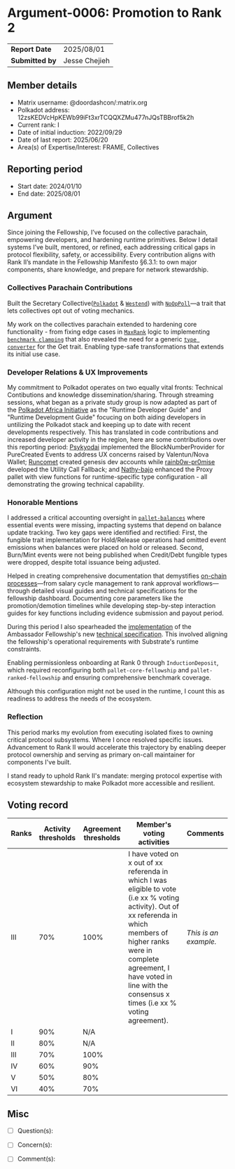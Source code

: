 # Argument-0006: Promotion to Rank 2

|                 |                                                                                             |
| --------------- | ------------------------------------------------------------------------------------------- |
| **Report Date** | 2025/08/01                                                             |
| **Submitted by**| Jesse Chejieh                                                                        |


## Member details

- Matrix username: @doordashcon/:matrix.org
- Polkadot address: 12zsKEDVcHpKEWb99iFt3xrTCQQXZMu477nJQsTBBrof5k2h
- Current rank: I
- Date of initial induction: 2022/09/29
- Date of last report: 2025/06/20
- Area(s) of Expertise/Interest: FRAME, Collectives


## Reporting period

- Start date: 2024/01/10
- End date: 2025/08/01


## Argument
Since joining the Fellowship, I’ve focused on the collective parachain, empowering developers, and hardening runtime primitives. Below I detail systems I’ve built, mentored, or refined, each addressing critical gaps in protocol flexibility, safety, or accessibility. Every contribution aligns with Rank II’s mandate in the Fellowship Manifesto §6.3.1: to own major components, share knowledge, and prepare for network stewardship.


### Collectives Parachain Contributions

Built the Secretary Collective([`Polkadot`](https://github.com/polkadot-fellows/runtimes/pull/347) & [`Westend`](https://github.com/paritytech/polkadot-sdk/pull/9024)) with [`NoOpPoll`](https://github.com/paritytech/polkadot-sdk/pull/5311)—a trait that lets collectives opt out of voting mechanics.

My work on the collectives parachain extended to hardening core functionality - from fixing edge cases in [`MaxRank`](https://github.com/paritytech/polkadot-sdk/pull/3393) logic to implementing [`benchmark clamping`](https://github.com/paritytech/polkadot-sdk/pull/7720) that also revealed the need for a generic [`type converter`](https://github.com/paritytech/parity-common/pull/909) for the Get trait. Enabling type-safe transformations that extends its initial use case.


### Developer Relations & UX Improvements

My commitment to Polkadot operates on two equally vital fronts: Technical Contibutions and knowledge dissemination/sharing. Through streaming sessions, what began as a private study group is now adapted as part of the [Polkadot Africa Initiative](https://www.youtube.com/watch?v=4b46skkPMi4&list=PL9kJus-1a41k2QQAdhcUFto6-XGrYq0La&index=2) as the "Runtime Developer Guide" and "Runtime Development Guide" focucing on both aiding developers in untilizing the Polkadot stack and keeping up to date with recent developments respectively. This has translated in code contributions and increased developer activity in the region, here are some contributions over this reporting period: [Psykyodai](https://github.com/paritytech/polkadot-sdk/pull/9107) implemented the BlockNumberProvider for PureCreated Events to address UX concerns raised by Valentun/Nova Wallet; [Runcomet](https://github.com/paritytech/polkadot-sdk/pull/6267) created genesis dev accounts while [rainb0w-pr0mise](https://github.com/paritytech/polkadot-sdk/pull/6321) developed the Utility Call Fallback; and [Nathy-bajo](https://github.com/paritytech/polkadot-sdk/pull/7320) enhanced the Proxy pallet with view functions for runtime-specific type configuration - all demonstrating the growing technical capability.



### Honorable Mentions

I addressed a critical accounting oversight in [`pallet-balances`](https://github.com/paritytech/polkadot-sdk/issues/6974) where essential events were missing, impacting systems that depend on balance update tracking. Two key gaps were identified and rectified: First, the fungible trait implementation for Hold/Release operations had omitted event emissions when balances were placed on hold or released. Second, Burn/Mint events were not being published when Credit/Debt fungible types were dropped, despite total issuance being adjusted.

Helped in creating comprehensive documentation that demystifies [on-chain processes](https://github.com/polkadot-fellows/dashboard/pull/134)—from salary cycle management to rank approval workflows—through detailed visual guides and technical specifications for the fellowship dashboard. Documenting core parameters like the promotion/demotion timelines while developing step-by-step interaction guides for key functions including evidence submission and payout period.

During this period I also spearheaded the [implementation](https://github.com/polkadot-fellows/runtimes/pull/736) of the Ambassador Fellowship's new [technical specification](https://docs.google.com/document/d/1Y9O8AoRx-4g0kAwOZAEblTu8RSAUgnqNSzie_TXy0go/edit?tab=t.y6mnd3cxgh81). This involved aligning the fellowship's operational requirements with Substrate's runtime constraints.

Enabling permissionless onboarding at Rank 0 through `InductionDeposit`, which required reconfiguring both `pallet-core-fellowship` and `pallet-ranked-fellowship` and ensuring comprehensive benchmark coverage.

Although this configuration might not be used in the runtime, I count this as readiness to address the needs of the ecosystem.


### Reflection

This period marks my evolution from executing isolated fixes to owning critical protocol subsystems. Where I once resolved specific issues. Advancement to Rank II would accelerate this trajectory by enabling deeper protocol ownership and serving as primary on-call maintainer for components I've built.

I stand ready to uphold Rank II's mandate: merging protocol expertise with ecosystem stewardship to make Polkadot more accessible and resilient.

## Voting record

|  Ranks | Activity thresholds | Agreement thresholds | Member's voting activities | Comments |
|---|---|---|---|---|
|III|70%   |100%  |I have voted on x out of xx referenda in which I was eligible to vote (i.e xx % voting activity). Out of xx referenda in which members of higher ranks were in complete agreement, I have voted in line with the consensus x times (i.e xx % voting agreement).  |*This is an example.* |
|I  |90%   |N/A   |   |  |
|II |80%   |N/A   |   |  |
|III|70%   |100%  |   |  |
|IV |60%   |90%   |   |  |
|V  |50%   |80%   |   |  |
|VI |40%   |70%   |   |  |


## Misc

- [ ] Question(s): 

- [ ] Concern(s): 

- [ ] Comment(s): 

